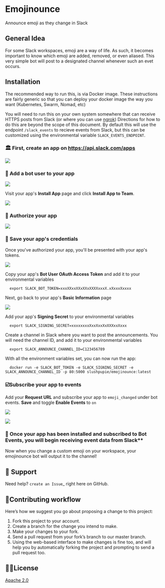 # Emojinounce

Announce emoji as they change in Slack

## General Idea

For some Slack workspaces, emoji are a way of life.  As such, it becomes important to know which emoji are added, removed, or even aliased.  This very simple bot will post to a designated channel whenever such an evet occurs.

## Installation

The recommended way to run this, is via Docker image.  These instructions are fairly generic so that you can deploy your docker image the way you want (Kubernetes, Swarm, Nomad, etc)

You will need to run this on your own system somewhere that can receive HTTPS posts from Slack (or where you can use [ngrok](http://ngrok.com)) Directions for how to do this are beyond the scope of this document.  By default this will use the endpoint `/slack_events` to recieve events from Slack, but this can be customized using the environmental variable `SLACK_EVENTS_ENDPOINT`.

### 🏛 First, create an app on https://api.slack.com/apps 

![](https://cloud.githubusercontent.com/assets/32463/24877733/32979776-1de5-11e7-87d4-b5dc9e3e7973.png)

### 🤖 Add a bot user to your app

![](https://cloud.githubusercontent.com/assets/32463/24877750/47a16034-1de5-11e7-989b-2a90b9d8e7e3.png)

Visit your app's **Install App** page and click **Install App to Team**.

![](https://cloud.githubusercontent.com/assets/32463/24877770/61804c36-1de5-11e7-91ef-5cf2e0845729.png)

### 🔐 Authorize your app

![](https://cloud.githubusercontent.com/assets/32463/24877792/774ed94c-1de5-11e7-8857-ac8d662c5b27.png)

### 🔐 Save your app's credentials

Once you've authorized your app, you'll be presented with your app's tokens.

![](https://cloud.githubusercontent.com/assets/32463/24877652/d8eebbb4-1de4-11e7-8f75-2cfb1e9d45ee.png)


Copy your app's **Bot User OAuth Access Token** and add it to your  environmental variables

```
  export SLACK_BOT_TOKEN=xxxXXxxXXxXXxXXXXxxxX.xXxxxXxxxx
```

Next, go back to your app's **Basic Information** page

![](https://user-images.githubusercontent.com/32463/43932347-63b21eca-9bf8-11e8-8b30-0a848c263bb1.png)

Add your app's **Signing Secret** to your environmental variables

```
  export SLACK_SIGNING_SECRET=xxxxxxxxXxxXxxXxXXXxxXxxx
```

Create a channel in Slack where you want to post the announcements. You will need the channel ID, and add it to your environmental variables

```
  export SLACK_ANNOUNCE_CHANNEL_ID=C123456789
```

With all the environment variables set, you can now run the app:

```
  docker run -e SLACK_BOT_TOKEN -e SLACK_SIGNING_SECRET -e SLACK_ANNOUNCE_CHANNEL_ID -p 80:5000 slushpupie/emojinounce:latest
```

### ☑️Subscribe your app to events

Add your **Request URL** and subscribe your app to `emoji_changed` under bot events. **Save** and toggle **Enable Events** to `on`

![](https://user-images.githubusercontent.com/1573454/30185162-644d0cb8-93ee-11e7-96af-55fe10d9d5c8.png)

![](https://cloud.githubusercontent.com/assets/32463/24877931/e119181a-1de5-11e7-8b0c-fcbc3419bad7.png)

### 🎉  Once your app has been installed and subscribed to Bot Events, you will begin receiving event data from Slack**

Now when you change a custom emoji on your workspace, your emojinounce bot will output it to the channel!


🤔  Support
------------

Need help?  `create an Issue`_ right here on GitHub.


🚀Contributing workflow
-----------------------

Here’s how we suggest you go about proposing a change to this project:

 1. Fork this project to your account.
 2. Create a branch for the change you intend to make.
 3. Make your changes to your fork.
 4. Send a pull request from your fork’s branch to our master branch.
 5. Using the web-based interface to make changes is fine too, and will help you by automatically forking the project and prompting to send a pull request too.

👩‍⚖️License
---------
[Apache 2.0](https://www.apache.org/licenses/LICENSE-2.0.txt)
